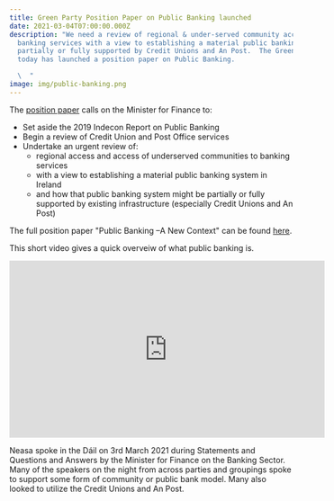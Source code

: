 ```yaml
---
title: Green Party Position Paper on Public Banking launched
date: 2021-03-04T07:00:00.000Z
description: "We need a review of regional & under-served community access to
  banking services with a view to establishing a material public banking system
  partially or fully supported by Credit Unions and An Post.  The Green Party
  today has launched a position paper on Public Banking.

  \  "
image: img/public-banking.png
---
```

The [position paper](https://neasahourigan.com/docs/Green-Party-Position-Paper-on-Public-Banking.pdf) calls on the Minister for Finance to: 

* Set aside the 2019 Indecon Report on Public Banking
* Begin a review of Credit Union and Post Office services
* Undertake an urgent review of: 
  * regional access and access of underserved communities to banking services 
  * with a view to establishing a material public banking system in Ireland 
  * and how that public banking system might be partially or fully supported by existing infrastructure (especially Credit Unions and An Post) 

The full position paper "Public Banking –A New Context" can be found [here](https://neasahourigan.com/docs/Green-Party-Position-Paper-on-Public-Banking.pdf).

This short video gives a quick overveiw of what public banking is.

<iframe width="560" height="315" src="https://www.youtube.com/embed/Ah3tGjqwrp8" frameborder="0" allow="accelerometer; autoplay; clipboard-write; encrypted-media; gyroscope; picture-in-picture" allowfullscreen></iframe>

Neasa spoke in the Dáil on 3rd March 2021 during Statements and Questions and Answers by the Minister for Finance on the Banking Sector. Many of the speakers on the night from across parties and groupings spoke to support some form of community or public bank model. Many also looked to utilize the Credit Unions and An Post.